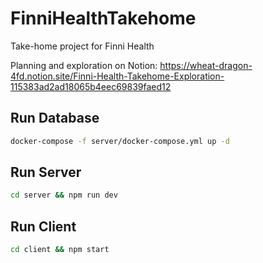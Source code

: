 # FinniHealthTakehome

Take-home project for Finni Health

Planning and exploration on Notion:
https://wheat-dragon-4fd.notion.site/Finni-Health-Takehome-Exploration-115383ad2ad18065b4eec69839faed12

## Run Database

```bash
docker-compose -f server/docker-compose.yml up -d
```

## Run Server

```bash
cd server && npm run dev
```

## Run Client

```bash
cd client && npm start
```
